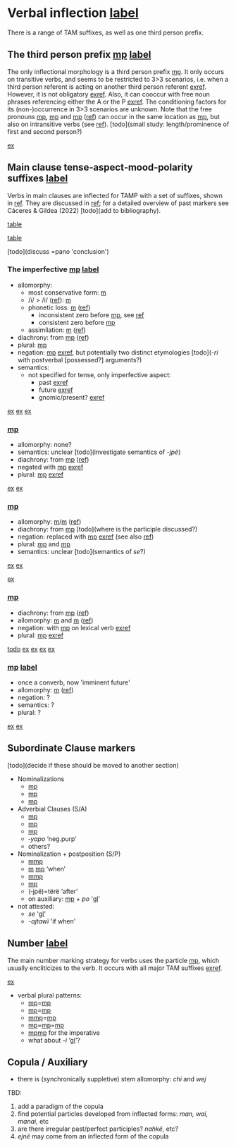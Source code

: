 # Verbal inflection [label](verbinfl)
There is a range of TAM suffixes, as well as one third person prefix.

## The third person prefix [mp](ta-3?nt) [label](sec:ta-3)
The only inflectional morphology is a third person prefix [mp](ta-3?nt).
It only occurs on transitive verbs, and seems to be restricted to 3>3 scenarios, i.e. when a third person referent is acting on another third person referent [exref](convsuenmaj-17).
However, it is not obligatory [exref](convcosnoind-53).
Also, it can cooccur with free noun phrases referencing either the A or the P [exref](convamgu-48).
The conditioning factors for its (non-)occurrence in 3>3 scenarios are unknown.
Note that the free pronouns [mp](wire-1pro?nt), [mp](mere-2pro?nt) and [mp](ejne-1-2pro?nt) ([ref](sec:pronouns)) can occur in the same location as [mp](ta-3?nt), but also on intransitive verbs (see [ref](simpleverb)). [todo](small study: length/prominence of first and second person?)

[ex](convsuenmaj-17,convcosnoind-53,convamgu-48)

## Main clause tense‑aspect‑mood‑polarity suffixes [label](sec:tam)
Verbs in main clauses are inflected for TAMP with a set of suffixes, shown in [ref](tab:verbtam).
They are discussed in [ref](sec:riipfv?end=sec:sareimn); for a detailed overview of past markers see Cáceres & Gildea (2022) [todo](add to bibliography).

[table](verbtam)

[table](nondecltam)

[todo](discuss =pano 'conclusion')

### The imperfective [mp](riipfv?nt) [label](sec:riipfv)
* allomorphy:
    * most conservative form: [m](ri-ri)
    * /ï/ > /i/ ([ref](sec:vowels)): [m](ri)
    * phonetic loss: [m](ri-zero) ([ref](sec:sylred))
        * inconsistent zero before [mp](jra-neg), see [ref](negation)
        * consistent zero before [mp](kontomopl)
    * assimilation: [m](ri-ru) ([ref](sec:vowelharm))
* diachrony: from [mp](rinmlz) ([ref](sec:rinmlz))
* plural: [mp](kontomopl)
* negation: [mp](jra-neg) [exref](convrisamaj-4), but potentially two distinct etymologies [todo](_-ri_ with postverbal [possessed?] arguments?)
* semantics:
    * not specified for tense, only imperfective aspect:
        * past [exref](ctorat-16)
        * future [exref](convrisamaj-6)
        * gnomic/present? [exref](gnomicri)

[ex](ctorat-16)
[ex](convrisamaj-6)
[ex](convrisamaj-4,convrisamaj-28?example_id=gnomicri)

### [mp](jpepst?nt)
* allomorphy: none?
* semantics: unclear [todo](investigate semantics of _-jpë_)
* diachrony: from [mp](jpenmlz) ([ref](sec:jpenmlz))
* negated with [mp](jra-neg?nt) [exref](histyarirdi-186)
* plural: [mp](kontomopl?nt) [exref](conv1stenc-2)

[ex](histyarirdi-186)
[ex](conv1stenc-2)

### [mp](sepst?nt)
* allomorphy: [m](septcp?nt)/[m](cheptcp) ([ref](sec:palatalization))
* diachrony: from [mp](septcp) [todo](where is the participle discussed?)
* negation: replaced with [mp](janeg) [exref](conv1stenc-28) (see also [ref](sec:janeg))
* plural: [mp](kontomopl) and [mp](jnepl)
* semantics: unclear [todo](semantics of _se_?)

[ex](conv1stenc-28)
[ex](ctorat-40)

[ex](ctorat-30)

### [mp](sapepfv?nt)
* diachrony: from [mp](sapenmlz) ([ref](sec:sapenmlz))
* allomorphy: [m](sapepfv?nt) and [m](sajpfv?nt) ([ref](sec:sylred))
* negation: with [mp](janeg) on lexical verb [exref](ctoaragrme-38?end=ctoaragrme-40)
* plural: [mp](kontomopl) [exref](histyarirdi-34)

[todo](semantics?)
[ex](ctoaragrme-38)
[ex](ctoaragrme-39)
[ex](ctoaragrme-40)
[ex](histyarirdi-34)

### [mp](sareimn?nt) [label](sec:sareimn)
* once a converb, now 'imminent future'
* allomorphy: [m](chareimn?nt) ([ref](sec:palatalization))
* negation: ?
* semantics: ?
* plural: ?

[ex](ctorat-25)
[ex](histyarirdi-932)

## Subordinate Clause markers
[todo](decide if these should be moved to another section)

<!-- probably all productive, right? -->
* Nominalizations
    * [mp](rinmlz)
    * [mp](jpenmlz)
    * [mp](toponmlz)
* Adverbial Clauses (S/A)
    * [mp](septcp?translation=supine)
    * [mp](tanecncs?translation=concessive)
    * [mp](sarecvb?translation=converb)
    * *‑yapo* ‘neg.purp’
    * others?
* Nominalization + postposition (S/P)
    * [m](ri-zero)[mp](yawe-loc?translation=when)
    * [m](ri-zero) [mp](pe-ess) ‘when’
    * [m](sajnmlz)[mp](yawe-loc?translation=simult)
    * [mp](tojpepurp?translation=purpose) 
    * (‑jpë)=tërë ‘after’
    * on auxiliary: [mp](rinmlz?nt) + *po* '[gl](ctrf)'
* not attested:
    * _se_ '[gl](des)'
    * _-ajtawï_ 'if when'

## Number [label](sec:verbalnumber)
The main number marking strategy for verbs uses the particle [mp](kontomopl), which usually encliticizes to the verb.
It occurs with all major TAM suffixes [exref](kontomo).

[ex](conv1stenc-109,histyarirdi-66,ctotawirdi-150,histyarirdi-559?example_id=kontomo)

* verbal plural patterns:
    * [mp](riipfv?nt)=[mp](kontomopl?nt)
    * [mp](sapepfv?nt)=[mp](kontomopl?nt)
    * [m](sajpfv?nt)[mp](sepst?nt)=[mp](jnepl?nt) 
    * [mp](sepst?nt)=[mp](jnepl?nt)=[mp](kontomopl?nt)
    * [mp](tepl?nt)[mp](keimp?nt) for the imperative
    * what about _-i_ ‘[gl](juss)’?

## Copula / Auxiliary
* there is (synchronically suppletive) stem allomorphy: *chi* and *wej*

TBD:

1. add a paradigm of the copula
2. find potential particles developed from inflected forms:  _man, wai, manai_, etc
3. are there irregular past/perfect participles? _nahkë_, etc?
4. _ejnë_ may come from an inflected form of the copula

